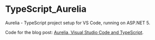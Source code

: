# TypeScript_Aurelia
Aurelia - TypeScript project setup for VS Code, running on ASP.NET 5.

Code for the blog post: [Aurelia, Visual Studio Code and TypeScript](http://mobilemancer.com/2015/11/30/aurelia-visual-studio-code-and-typescript/ "Aurelia, Visual Studio Code and TypeScript"). 